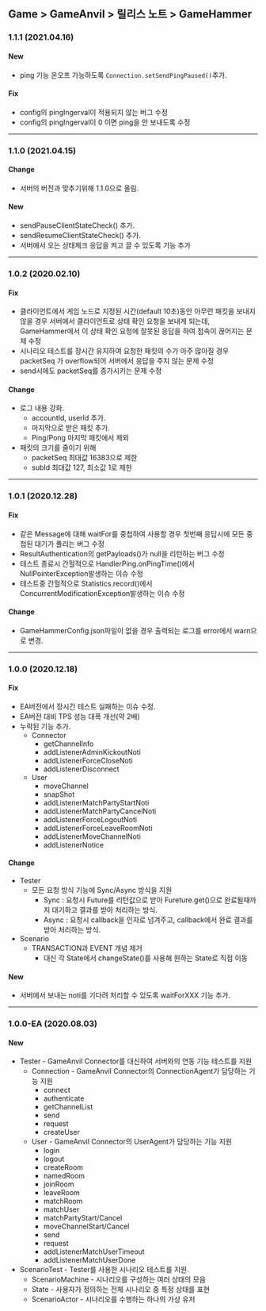 ## Game > GameAnvil > 릴리스 노트 > GameHammer


### 1.1.1 (2021.04.16)

#### New 

* ping 기능 온오프 가능하도록 `Connection.setSendPingPaused()`추가.

#### Fix

* config의 pingIngerval이 적용되지 않는 버그 수정
* config의 pingIngerval이 0 이면 ping을 안 보내도록 수정

---

### 1.1.0 (2021.04.15)

#### Change

* 서버의 버전과 맞추기위해 1.1.0으로 올림.

#### New

* sendPauseClientStateCheck() 추가.
* sendResumeClientStateCheck() 추가.
* 서버에서 오는 상태체크 응답을 켜고 끌 수 있도록 기능 추가

---

### 1.0.2 (2020.02.10)

#### Fix
* 클라이언트에서 게임 노드로 지정된 시간(default 10초)동안 아무런 패킷을 보내지 않을 경우 서버에서 클라이언트로 상태 확인 요청을 보내게 되는데, GameHammer에서 이 상태 확인 요청에 잘못된 응답을 하여 접속이 끊어지는 문제 수정
* 시나리오 테스트를 장시간 유지하여 요청한 패킷의 수가 아주 많아질 경우 packetSeq 가 overflow되어 서버에서 응답을 주지 않는 문제 수정  
* send시에도 packetSeq를 증가시키는 문제 수정

#### Change
* 로그 내용 강화.
    * accountId, userId 추가.
    * 마지막으로 받은 패킷 추가.
    * Ping/Pong 마지막 패킷에서 제외
* 패킷의 크기를 줄이기 위해 
    * packetSeq 최대값 16383으로 제한
    * subId 최대값 127, 최소값 1로 제한

---

### 1.0.1 (2020.12.28)

#### Fix
* 같은 Message에 대해 waitFor를 중첩하여 사용할 경우 첫번째 응답시에 모든 중첩된 대기가 풀리는 버그 수정
* ResultAuthentication의 getPayloads()가 null을 리턴하는 버그 수정
* 테스트 종료시 간헐적으로 HandlerPing.onPingTime()에서 NullPointerException발생하는 이슈 수정
* 테스트중 간헐적으로 Statistics.record()에서 ConcurrentModificationException발생하는 이슈 수정

#### Change
* GameHammerConfig.json파일이 없을 경우 출력되는 로그를 error에서 warn으로 변경.

---

### 1.0.0 (2020.12.18)

#### Fix
* EA버전에서 장시간 테스트 실패하는 이슈 수정.
* EA버전 대비 TPS 성능 대폭 개선(약 2배)
* 누락된 기능 추가.
    * Connector
        * getChannelInfo
        * addListenerAdminKickoutNoti
        * addListenerForceCloseNoti
        * addListenerDisconnect
    * User
        * moveChannel
        * snapShot
        * addListenerMatchPartyStartNoti
        * addListenerMatchPartyCancelNoti
        * addListenerForceLogoutNoti
        * addListenerForceLeaveRoomNoti
        * addListenerMoveChannelNoti
        * addListenerNotice

#### Change
* Tester
    * 모든 요청 방식 기능에 Sync/Async 방식을 지원
        * Sync : 요청시 Future를 리턴값으로 받아 Fureture.get()으로 완료될때까지 대기하고 결과를 받아 처리하는 방식.
        * Async : 요청시 callback을 인자로 넘겨주고, callback에서 완료 결과를 받아 처리하는 방식.
* Scenario
    * TRANSACTION과 EVENT 개념 제거
        * 대신 각 State에서 changeState()를 사용해 원하는 State로 직접 이동

#### New
* 서버에서 보내는 noti를 기다려 처리할 수 있도록 waitForXXX 기능 추가.

---

### 1.0.0-EA (2020.08.03)

#### New
* Tester - GameAnvil Connector를 대신하여 서버와의 연동 기능 테스트를 지원
    * Connection - GameAnvil Connector의 ConnectionAgent가 담당하는 기능 지원
        * connect
        * authenticate
        * getChannelList
        * send
        * request
        * createUser
    * User - GameAnvil Connector의 UserAgent가 담당하는 기능 지원
        * login
        * logout
        * createRoom
        * namedRoom
        * joinRoom
        * leaveRoom
        * matchRoom
        * matchUser
        * matchPartyStart/Cancel
        * moveChannelStart/Cancel
        * send
        * request
        * addListenerMatchUserTimeout
        * addListenerMatchUserDone
* ScenarioTest - Tester를 사용한 시나리오 테스트를 지원. 
    * ScenarioMachine - 시나리오를 구성하는 여러 상태의 모음
    * State - 사용자가 정의하는 전체 시나리오 중 특정 상태를 표현
    * ScenarioActor - 시나리오를 수행하는 하나의 가상 유저